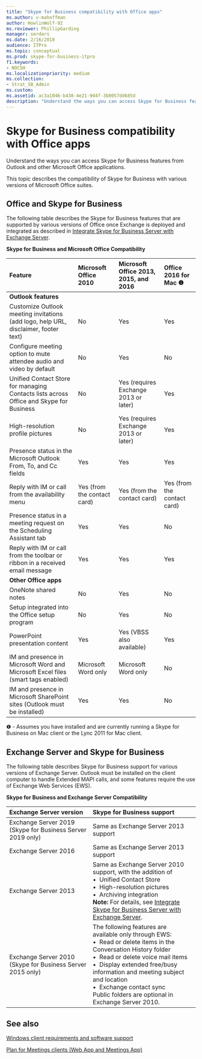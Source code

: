 ```yaml
---
title: "Skype for Business compatibility with Office apps"
ms.author: v-mahoffman
author: HowlinWolf-92
ms.reviewer: PhillipGarding
manager: serdars
ms.date: 2/16/2018
audience: ITPro
ms.topic: conceptual
ms.prod: skype-for-business-itpro
f1.keywords:
- NOCSH
ms.localizationpriority: medium
ms.collection: 
- Strat_SB_Admin
ms.custom: 
ms.assetid: ac3a1046-b438-4e21-9d4f-3b0057dd685d
description: "Understand the ways you can access Skype for Business features from Outlook and other Microsoft Office applications."
---
```


# Skype for Business compatibility with Office apps
 
Understand the ways you can access Skype for Business features from Outlook and other Microsoft Office applications.
  
This topic describes the compatibility of Skype for Business with various versions of Microsoft Office suites. 
  
## Office and Skype for Business

The following table describes the Skype for Business features that are supported by various versions of Office once Exchange is deployed and integrated as described in [Integrate Skype for Business Server with Exchange Server](../../deploy/integrate-with-exchange-server/integrate-with-exchange-server.md).
  
**Skype for Business and Microsoft Office Compatibility**

|**Feature**|**Microsoft Office 2010**|**Microsoft Office 2013, 2015, and 2016**|**Office 2016 for Mac** &#x2776; |
|:-----|:-----|:-----|:-----|
|**Outlook features** ||||
|Customize Outlook meeting invitations (add logo, help URL, disclaimer, footer text)  |No  |Yes   |Yes|
|Configure meeting option to mute attendee audio and video by default    |No    |Yes    |No    |
|Unified Contact Store for managing Contacts lists across Office and Skype for Business    |No    |Yes (requires Exchange 2013 or later)    |Yes    |
|High-resolution profile pictures    |No    |Yes (requires Exchange 2013 or later)    |Yes    |
|Presence status in the Microsoft Outlook From, To, and Cc fields    |Yes    |Yes    |Yes    |
|Reply with IM or call from the availability menu    |Yes (from the contact card)    |Yes (from the contact card)    |Yes (from the contact card)    |
|Presence status in a meeting request on the Scheduling Assistant tab    |Yes    |Yes    |No    |
|Reply with IM or call from the toolbar or ribbon in a received email message    |Yes    |Yes    |Yes    |
|**Other Office apps**   ||||
|OneNote shared notes    |No    |Yes    |No    |
|Setup integrated into the Office setup program    |No    |Yes    |No    |
|PowerPoint presentation content    |Yes    |Yes    (VBSS also available)    |Yes    |
|IM and presence in Microsoft Word and Microsoft Excel files (smart tags enabled)    |Microsoft Word only    |Microsoft Word only    |No    |
|IM and presence in Microsoft SharePoint sites (Outlook must be installed)    |Yes    |Yes    |No    |
   
&#x2776; - Assumes you have installed and are currently running a Skype for Business on Mac client or the Lync 2011 for Mac client.
  
## Exchange Server and Skype for Business

The following table describes Skype for Business support for various versions of Exchange Server. Outlook must be installed on the client computer to handle Extended MAPI calls, and some features require the use of Exchange Web Services (EWS).
  
**Skype for Business and Exchange Server Compatibility**

|**Exchange Server version**|**Skype for Business support**|
|:-----|:-----|
|Exchange Server 2019   (Skype for Business Server 2019 only) |Same as Exchange Server 2013 support    |
|Exchange Server 2016    |Same as Exchange Server 2013 support  <br/> |
|Exchange Server 2013  <br/> |Same as Exchange Server 2010 support, with the addition of  <br/>&bull;&nbsp;&nbsp;Unified Contact Store  <br/>&bull;&nbsp;&nbsp;High-resolution pictures  <br/>&bull;&nbsp;&nbsp;Archiving integration  <br/> **Note:** For details, see [Integrate Skype for Business Server with Exchange Server](../../deploy/integrate-with-exchange-server/integrate-with-exchange-server.md).  <br/> |
|Exchange Server 2010  <br/>(Skype for Business Server 2015 only) |The following features are available only through EWS:  <br/>&bull;&nbsp;&nbsp;Read or delete items in the Conversation History folder  <br/>&bull;&nbsp;&nbsp;Read or delete voice mail items  <br/>&bull;&nbsp;&nbsp;Display extended free/busy information and meeting subject and location  <br/>&bull;&nbsp;&nbsp;Exchange contact sync  <br/> Public folders are optional in Exchange Server 2010.  <br/> |
   
## See also
 
[Windows client requirements and software support](windows-requirements.md)
  
[Plan for Meetings clients (Web App and Meetings App)](meetings-clients.md)

